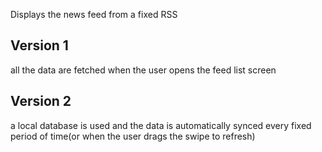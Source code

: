 Displays the news feed from a fixed RSS

Version 1
---------
all the data are fetched when the user opens the feed list screen


Version 2
---------
a local database is used and the data is automatically synced every fixed period of time(or when the user drags the swipe to refresh)